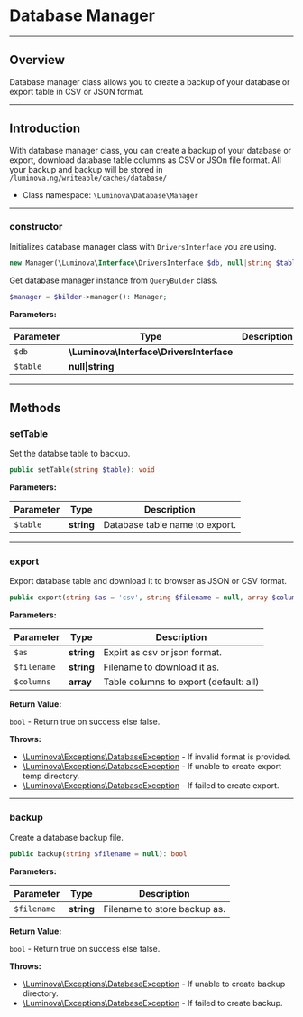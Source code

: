 # Database Manager

***

## Overview

Database manager class allows you to create a backup of your database or export table in CSV or JSON format.

***

## Introduction

With database manager class, you can create a backup of your database or export, download database table columns as CSV or JSOn file format. All your backup and backup will be stored in `/luminova.ng/writeable/caches/database/`

* Class namespace: `\Luminova\Database\Manager`

***


### constructor

Initializes database manager class with `DriversInterface` you are using.

```php
new Manager(\Luminova\Interface\DriversInterface $db, null|string $table = null): mixed
```

Get database manager instance from `QueryBulder` class.

```php
$manager = $bilder->manager(): Manager;
```


**Parameters:**

| Parameter | Type | Description |
|-----------|------|-------------|
| `$db` | **\Luminova\Interface\DriversInterface** |  |
| `$table` | **null&#124;string** |  |


***

## Methods


### setTable

Set the databse table to backup.

```php
public setTable(string $table): void
```

**Parameters:**

| Parameter | Type | Description |
|-----------|------|-------------|
| `$table` | **string** | Database table name to export. |


***


### export

Export database table and download it to browser as JSON or CSV format.

```php
public export(string $as = 'csv', string $filename = null, array $columns = ['*']): bool
```

**Parameters:**

| Parameter | Type | Description |
|-----------|------|-------------|
| `$as` | **string** | Expirt as csv or json format. |
| `$filename` | **string** | Filename to download it as. |
| `$columns` | **array** | Table columns to export (default: all) |

**Return Value:**

`bool` - Return true on success else false.

**Throws:**

- [\Luminova\Exceptions\DatabaseException](/exceptions/classes.md#DatabaseException) - If invalid format is provided.
- [\Luminova\Exceptions\DatabaseException](/exceptions/classes.md#DatabaseException) - If unable to create export temp directory.
- [\Luminova\Exceptions\DatabaseException](/exceptions/classes.md#DatabaseException) - If failed to create export.

***

### backup

Create a database backup file.

```php
public backup(string $filename = null): bool
```

**Parameters:**

| Parameter | Type | Description |
|-----------|------|-------------|
| `$filename` | **string** | Filename to store backup as. |

**Return Value:**

`bool` - Return true on success else false.

**Throws:**

- [\Luminova\Exceptions\DatabaseException](/exceptions/classes.md#DatabaseException) - If unable to create backup directory.
- [\Luminova\Exceptions\DatabaseException](/exceptions/classes.md#DatabaseException) - If failed to create backup.